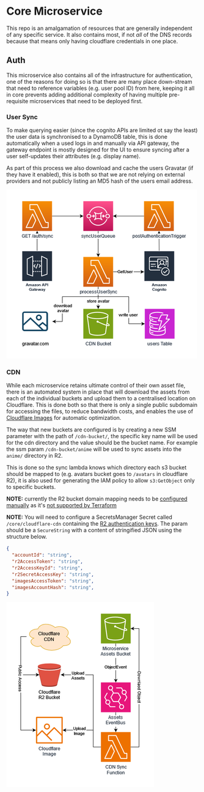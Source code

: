 # Core Microservice

This repo is an amalgamation of resources that are generally independent of any specific service. It also contains most, if not _all_
of the DNS records because that means only having cloudflare credentials in one place.

## Auth

This microservice also contains all of the infrastructure for authentication, one of the reasons for doing so is that
there are many place down-stream that need to reference variables (e.g. user pool ID) from here, keeping it all in core
prevents adding additional complexity of having multiple pre-requisite microservices that need to be deployed first.

### User Sync

To make querying easier (since the cognito APIs are limited ot say the least) the user data is synchronised to a DynamoDB table,
this is done automatically when a used logs in and manually via API gateway, the gateway endpoint is mostly designed for the UI to
ensure syncing after a user self-updates their attributes (e.g. display name).

As part of this process we also download and cache the users Gravatar (if they have it enabled), this is both so that we are not relying
on external providers and not publicly listing an MD5 hash of the users email address.

![user-sync architecture](docs/user-sync-architecture.drawio.png)

### CDN

While each microservice retains ultimate control of their own asset file, there is an automated system in place that will
download the assets from each of the individual buckets and upload them to a centralised location on Cloudflare. This is
done both so that there is only a single public subdomain for accessing the files, to reduce bandwidth costs, and enables
the use of [Cloudflare Images](https://www.cloudflare.com/en-gb/developer-platform/cloudflare-images/) for automatic optimization.

The way that new buckets are configured is by creating a new SSM parameter with the path of `/cdn-bucket/`,
the specific key name will be used for the cdn directory and the value should be the bucket name. For example the ssm param
`/cdn-bucket/anime` will be used to sync assets into the `anime/` directory in R2.

This is done so the sync lambda knows which directory each s3 bucket should be mapped to (e.g. avatars bucket goes to `/avatars` in cloudflare R2),
it is also used for generating the IAM policy to allow `s3:GetObject` only to specific buckets.

**NOTE:** currently the R2 bucket domain mapping needs to be [configured manually][r2DomainDocs] as it's [not supported by Terraform][r2TerraformIssue]

**NOTE:** You will need to configure a SecretsManager Secret called `/core/cloudflare-cdn` containing the [R2 authentication keys][r2AuthDocs].
The param should be a `SecureString` with a content of stringified JSON using the structure below.

```json
{
  "accountId": "string",
  "r2AccessToken": "string",
  "r2AccessKeyId": "string",
  "r2SecretAccessKey": "string",
  "imagesAccessToken": "string",
  "imagesAccountHash": "string",
}
```

[r2DomainDocs]: <https://developers.cloudflare.com/r2/buckets/public-buckets/#connect-a-bucket-to-a-custom-domain>
[r2TerraformIssue]: <https://github.com/cloudflare/terraform-provider-cloudflare/issues/2537>
[r2AuthDocs]: <https://developers.cloudflare.com/r2/api/s3/tokens/>

![user-sync architecture](docs/cdn-sync-architecture.drawio.png)
